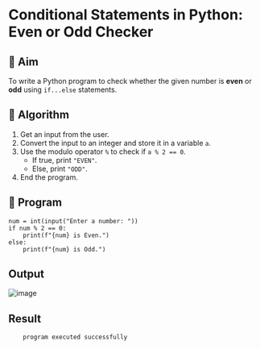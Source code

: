 # Conditional Statements in Python: Even or Odd Checker

## 🎯 Aim
To write a Python program to check whether the given number is **even** or **odd** using `if...else` statements.

## 🧠 Algorithm
1. Get an input from the user.
2. Convert the input to an integer and store it in a variable `a`.
3. Use the modulo operator `%` to check if `a % 2 == 0`.
   - If true, print `"EVEN"`.
   - Else, print `"ODD"`.
4. End the program.

## 🧾 Program
```
num = int(input("Enter a number: "))
if num % 2 == 0:
    print(f"{num} is Even.")
else:
    print(f"{num} is Odd.")
```
## Output
![image](https://github.com/user-attachments/assets/70d6c9bc-8bbb-48f0-aac6-f84819d0a9dc)


## Result
        program executed successfully
